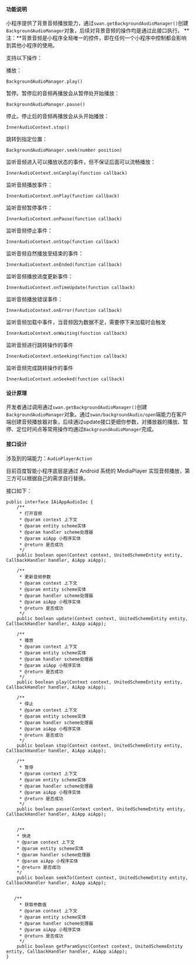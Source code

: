 #### 功能说明

小程序提供了背景音频播放能力，通过`swan.getBackgroundAudioManager()`创建`BackgroundAudioManager`对象，后续对背景音频的操作均是通过此接口执行。
**注：**背景音频是小程序全局唯一的控件，即在任何一个小程序中控制都会影响到其他小程序的使用。

支持以下操作：

播放：

```
BackgroundAudioManager.play()
```

暂停。暂停后的音频再播放会从暂停处开始播放：

```
BackgroundAudioManager.pause()
```

停止。停止后的音频再播放会从头开始播放：

```
InnerAudioContext.stop()
```

跳转到指定位置：

```
BackgroundAudioManager.seek(number position)
```

监听音频进入可以播放状态的事件，但不保证后面可以流畅播放：

```
InnerAudioContext.onCanplay(function callback)
```

监听音频播放事件：

```
InnerAudioContext.onPlay(function callback)
```

监听音频暂停事件：

```
InnerAudioContext.onPause(function callback)
```

监听音频停止事件：

```
InnerAudioContext.onStop(function callback)
```

监听音频自然播放至结束的事件：

```
InnerAudioContext.onEnded(function callback)
```

监听音频播放进度更新事件：

```
InnerAudioContext.onTimeUpdate(function callback)
```

监听音频播放错误事件：

```
InnerAudioContext.onError(function callback)
```

监听音频加载中事件，当音频因为数据不足，需要停下来加载时会触发

```
InnerAudioContext.onWaiting(function callback)
```

监听音频进行跳转操作的事件

```
InnerAudioContext.onSeeking(function callback)
```

监听音频完成跳转操作的事件

```
InnerAudioContext.onSeeked(function callback)
```

#### 设计原理

开发者通过调用通过`swan.getBackgroundAudioManager()`创建`BackgroundAudioManager`对象。通过`swan/backgroundAudio/open`端能力在客户端创建音频播放器对象，后续通过update接口更细你参数，对播放器的播放、暂停、定位时间点等常用操作均通过`BackgroundAudioManager`完成。

#### 接口设计

涉及到的端能力：`AudioPlayerAction`

目前百度智能小程序底层是通过 Android 系统的 MediaPlayer 实现音频播放，第三方可以根据自己的需求自行替换。

接口如下：

```
public interface IAiAppAudioIoc {
    /**
     * 打开音频
     * @param context 上下文
     * @param entity scheme实体
     * @param handler scheme处理器
     * @param aiApp 小程序实体
     * @return 是否成功
     */
    public boolean open(Context context, UnitedSchemeEntity entity, CallbackHandler handler, AiApp aiApp);

    /**
     * 更新音频参数
     * @param context 上下文
     * @param entity scheme实体
     * @param handler scheme处理器
     * @param aiApp 小程序实体
     * @return 是否成功
     */
    public boolean update(Context context, UnitedSchemeEntity entity, CallbackHandler handler, AiApp aiApp);

    /**
     * 播放
     * @param context 上下文
     * @param entity scheme实体
     * @param handler scheme处理器
     * @param aiApp 小程序实体
     * @return 是否成功
     */
    public boolean play(Context context, UnitedSchemeEntity entity, CallbackHandler handler, AiApp aiApp);

    /**
     * 停止
     * @param context 上下文
     * @param entity scheme实体
     * @param handler scheme处理器
     * @param aiApp 小程序实体
     * @return 是否成功
     */
    public boolean stop(Context context, UnitedSchemeEntity entity, CallbackHandler handler, AiApp aiApp);

    /**
     * 暂停
     * @param context 上下文
     * @param entity scheme实体
     * @param handler scheme处理器
     * @param aiApp 小程序实体
     * @return 是否成功
     */
    public boolean pause(Context context, UnitedSchemeEntity entity, CallbackHandler handler, AiApp aiApp);


	/**
 	* 快进
 	* @param context 上下文
 	* @param entity scheme实体
 	* @param handler scheme处理器
 	* @param aiApp 小程序实体
 	* @return 是否成功
 	*/
	public boolean seekTo(Context context, UnitedSchemeEntity entity, CallbackHandler handler, AiApp aiApp);


   /**
     * 获取参数值
     * @param context 上下文
     * @param entity scheme实体
     * @param handler scheme处理器
     * @param aiApp 小程序实体
     * @return 是否成功
     */
    public boolean getParamSync(Context context, UnitedSchemeEntity entity, CallbackHandler handler, AiApp aiApp);
}

```
